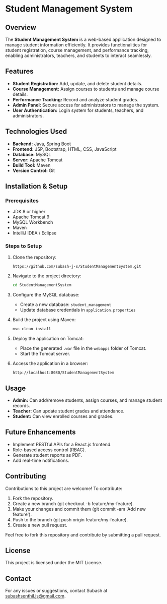 # Student Management System

## Overview
The **Student Management System** is a web-based application designed to manage student information efficiently. It provides functionalities for student registration, course management, and performance tracking, enabling administrators, teachers, and students to interact seamlessly.

## Features
- **Student Registration:** Add, update, and delete student details.
- **Course Management:** Assign courses to students and manage course details.
- **Performance Tracking:** Record and analyze student grades.
- **Admin Panel:** Secure access for administrators to manage the system.
- **User Authentication:** Login system for students, teachers, and administrators.

## Technologies Used
- **Backend:** Java, Spring Boot
- **Frontend:** JSP, Bootstrap, HTML, CSS, JavaScript
- **Database:** MySQL
- **Server:** Apache Tomcat
- **Build Tool:** Maven
- **Version Control:** Git

## Installation & Setup
### Prerequisites
- JDK 8 or higher
- Apache Tomcat 9
- MySQL Workbench
- Maven
- IntelliJ IDEA / Eclipse

### Steps to Setup
1. Clone the repository:
    ```sh
    https://github.com/subash-j-s/StudentManagementSystem.git
   ```
2. Navigate to the project directory:
   ```sh
   cd StudentManagementSystem
   ```
3. Configure the MySQL database:
   - Create a new database: `student_management`
   - Update database credentials in `application.properties`
   
4. Build the project using Maven:
   ```sh
   mvn clean install
   ```
5. Deploy the application on Tomcat:
   - Place the generated `.war` file in the `webapps` folder of Tomcat.
   - Start the Tomcat server.
6. Access the application in a browser:
   ```
   http://localhost:8080/StudentManagementSystem
   ```

## Usage
- **Admin:** Can add/remove students, assign courses, and manage student records.
- **Teacher:** Can update student grades and attendance.
- **Student:** Can view enrolled courses and grades.

## Future Enhancements
- Implement RESTful APIs for a React.js frontend.
- Role-based access control (RBAC).
- Generate student reports as PDF.
- Add real-time notifications.

## Contributing
Contributions to this project are welcome! To contribute:

1. Fork the repository.
2. Create a new branch (git checkout -b feature/my-feature).
3. Make your changes and commit them (git commit -am 'Add new feature').
4. Push to the branch (git push origin feature/my-feature).
5. Create a new pull request.

Feel free to fork this repository and contribute by submitting a pull request.

## License
This project is licensed under the MIT License.

## Contact
For any issues or suggestions, contact Subash at subashsenthil.js@gmail.com.

